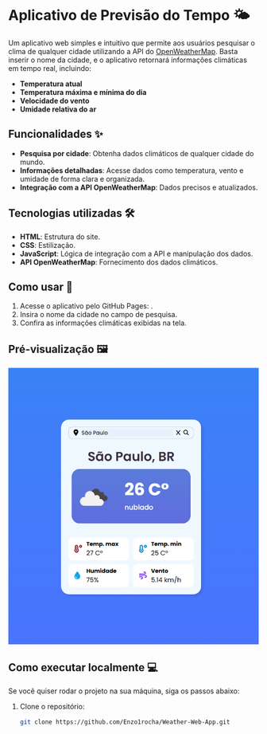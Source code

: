 # Aplicativo de Previsão do Tempo 🌤️

Um aplicativo web simples e intuitivo que permite aos usuários pesquisar o clima de qualquer cidade utilizando a API do [OpenWeatherMap](https://openweathermap.org/). Basta inserir o nome da cidade, e o aplicativo retornará informações climáticas em tempo real, incluindo:

- **Temperatura atual**  
- **Temperatura máxima e mínima do dia**  
- **Velocidade do vento**  
- **Umidade relativa do ar**  

## Funcionalidades ✨

- **Pesquisa por cidade**: Obtenha dados climáticos de qualquer cidade do mundo.
- **Informações detalhadas**: Acesse dados como temperatura, vento e umidade de forma clara e organizada.
- **Integração com a API OpenWeatherMap**: Dados precisos e atualizados.

## Tecnologias utilizadas 🛠️

- **HTML**: Estrutura do site.
- **CSS**: Estilização.
- **JavaScript**: Lógica de integração com a API e manipulação dos dados.
- **API OpenWeatherMap**: Fornecimento dos dados climáticos.

## Como usar 🚀

1. Acesse o aplicativo pelo GitHub Pages: .
2. Insira o nome da cidade no campo de pesquisa.
3. Confira as informações climáticas exibidas na tela.

## Pré-visualização 🖼️

![Pré-visualização](<Captura de tela 2025-02-03 124403.png>)

## Como executar localmente 💻

Se você quiser rodar o projeto na sua máquina, siga os passos abaixo:

1. Clone o repositório:
   ```bash
   git clone https://github.com/Enzo1rocha/Weather-Web-App.git